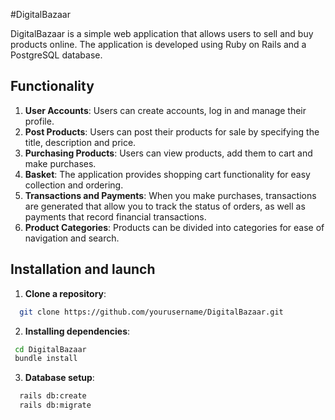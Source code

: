 #DigitalBazaar

DigitalBazaar is a simple web application that allows users to sell and buy products online. The application is developed using Ruby on Rails and a PostgreSQL database.

## Functionality

1. **User Accounts**: Users can create accounts, log in and manage their profile.
2. **Post Products**: Users can post their products for sale by specifying the title, description and price.
3. **Purchasing Products**: Users can view products, add them to cart and make purchases.
4. **Basket**: The application provides shopping cart functionality for easy collection and ordering.
5. **Transactions and Payments**: When you make purchases, transactions are generated that allow you to track the status of orders, as well as payments that record financial transactions.
6. **Product Categories**: Products can be divided into categories for ease of navigation and search.

## Installation and launch

1. **Clone a repository**:

  ```bash
    git clone https://github.com/yourusername/DigitalBazaar.git
  ```

2. **Installing dependencies**:

  ```bash
   cd DigitalBazaar
   bundle install
  ```

3. **Database setup**:

  ```bash
    rails db:create
    rails db:migrate
  ```
